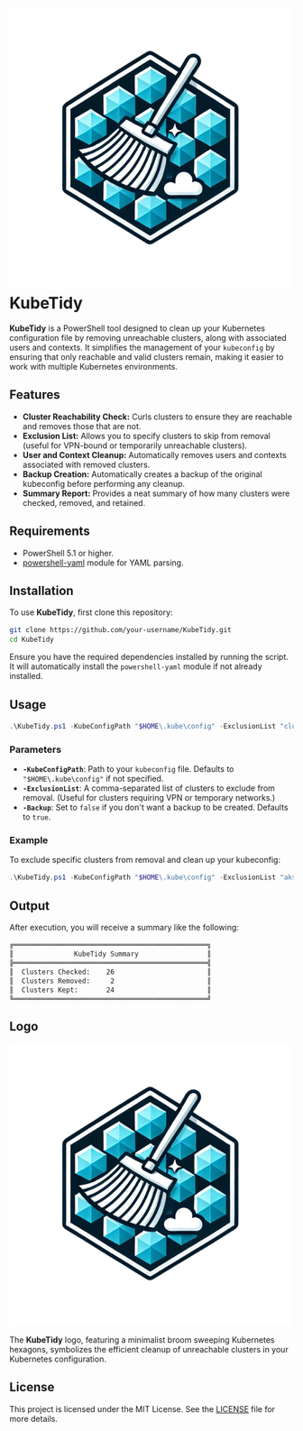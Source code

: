 # ![KubeTidy](./KubeTidy.png) KubeTidy

**KubeTidy** is a PowerShell tool designed to clean up your Kubernetes configuration file by removing unreachable clusters, along with associated users and contexts. It simplifies the management of your `kubeconfig` by ensuring that only reachable and valid clusters remain, making it easier to work with multiple Kubernetes environments.

## Features

- **Cluster Reachability Check:** Curls clusters to ensure they are reachable and removes those that are not.
- **Exclusion List:** Allows you to specify clusters to skip from removal (useful for VPN-bound or temporarily unreachable clusters).
- **User and Context Cleanup:** Automatically removes users and contexts associated with removed clusters.
- **Backup Creation:** Automatically creates a backup of the original kubeconfig before performing any cleanup.
- **Summary Report:** Provides a neat summary of how many clusters were checked, removed, and retained.

## Requirements

- PowerShell 5.1 or higher.
- [powershell-yaml](https://www.powershellgallery.com/packages/powershell-yaml) module for YAML parsing.

## Installation

To use **KubeTidy**, first clone this repository:

```bash
git clone https://github.com/your-username/KubeTidy.git
cd KubeTidy
```

Ensure you have the required dependencies installed by running the script. It will automatically install the `powershell-yaml` module if not already installed.

## Usage

```powershell
.\KubeTidy.ps1 -KubeConfigPath "$HOME\.kube\config" -ExclusionList "cluster1,cluster2,cluster3"
```

### Parameters

- **`-KubeConfigPath`**: Path to your `kubeconfig` file. Defaults to `"$HOME\.kube\config"` if not specified.
- **`-ExclusionList`**: A comma-separated list of clusters to exclude from removal. (Useful for clusters requiring VPN or temporary networks.)
- **`-Backup`**: Set to `false` if you don't want a backup to be created. Defaults to `true`.

### Example

To exclude specific clusters from removal and clean up your kubeconfig:

```powershell
.\KubeTidy.ps1 -KubeConfigPath "$HOME\.kube\config" -ExclusionList "aks-prod-cluster,aks-staging-cluster"
```

## Output

After execution, you will receive a summary like the following:

```
╔════════════════════════════════════════════════╗
║               KubeTidy Summary                 ║
╠════════════════════════════════════════════════╣
║  Clusters Checked:    26                       ║
║  Clusters Removed:     2                       ║
║  Clusters Kept:       24                       ║
╚════════════════════════════════════════════════╝
```

## Logo

![KubeTidy Logo](./KubeTidy.png)

The **KubeTidy** logo, featuring a minimalist broom sweeping Kubernetes hexagons, symbolizes the efficient cleanup of unreachable clusters in your Kubernetes configuration.

## License

This project is licensed under the MIT License. See the [LICENSE](./LICENSE) file for more details.
